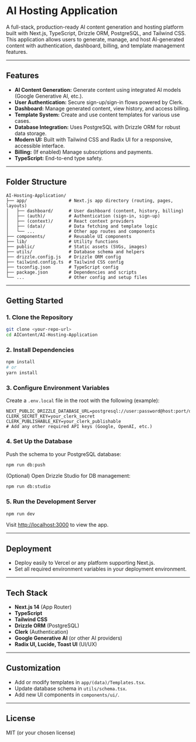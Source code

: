 # AI Hosting Application

A full-stack, production-ready AI content generation and hosting platform built with Next.js, TypeScript, Drizzle ORM, PostgreSQL, and Tailwind CSS. This application allows users to generate, manage, and host AI-generated content with authentication, dashboard, billing, and template management features.

---

## Features

- **AI Content Generation:** Generate content using integrated AI models (Google Generative AI, etc.).
- **User Authentication:** Secure sign-up/sign-in flows powered by Clerk.
- **Dashboard:** Manage generated content, view history, and access billing.
- **Template System:** Create and use content templates for various use cases.
- **Database Integration:** Uses PostgreSQL with Drizzle ORM for robust data storage.
- **Modern UI:** Built with Tailwind CSS and Radix UI for a responsive, accessible interface.
- **Billing:** (If enabled) Manage subscriptions and payments.
- **TypeScript:** End-to-end type safety.

---

## Folder Structure

```
AI-Hosting-Application/
├── app/                # Next.js app directory (routing, pages, layouts)
│   ├── dashboard/      # User dashboard (content, history, billing)
│   ├── (auth)/         # Authentication (sign-in, sign-up)
│   ├── (context)/      # React context providers
│   ├── (data)/         # Data fetching and template logic
│   └── ...             # Other app routes and components
├── components/         # Reusable UI components
├── lib/                # Utility functions
├── public/             # Static assets (SVGs, images)
├── utils/              # Database schema and helpers
├── drizzle.config.js   # Drizzle ORM config
├── tailwind.config.ts  # Tailwind CSS config
├── tsconfig.json       # TypeScript config
├── package.json        # Dependencies and scripts
└── ...                 # Other config and setup files
```

---

## Getting Started

### 1. Clone the Repository

```bash
git clone <your-repo-url>
cd AIContent/AI-Hosting-Application
```

### 2. Install Dependencies

```bash
npm install
# or
yarn install
```

### 3. Configure Environment Variables

Create a `.env.local` file in the root with the following (example):

```
NEXT_PUBLIC_DRIZZLE_DATABASE_URL=postgresql://user:password@host:port/dbname
CLERK_SECRET_KEY=your_clerk_secret
CLERK_PUBLISHABLE_KEY=your_clerk_publishable
# Add any other required API keys (Google, OpenAI, etc.)
```

### 4. Set Up the Database

Push the schema to your PostgreSQL database:

```bash
npm run db:push
```

(Optional) Open Drizzle Studio for DB management:

```bash
npm run db:studio
```

### 5. Run the Development Server

```bash
npm run dev
```

Visit [http://localhost:3000](http://localhost:3000) to view the app.

---

## Deployment

- Deploy easily to Vercel or any platform supporting Next.js.
- Set all required environment variables in your deployment environment.

---

## Tech Stack

- **Next.js 14** (App Router)
- **TypeScript**
- **Tailwind CSS**
- **Drizzle ORM** (PostgreSQL)
- **Clerk** (Authentication)
- **Google Generative AI** (or other AI providers)
- **Radix UI, Lucide, Toast UI** (UI/UX)

---

## Customization

- Add or modify templates in `app/(data)/Templates.tsx`.
- Update database schema in `utils/schema.tsx`.
- Add new UI components in `components/ui/`.

---

## License

MIT (or your chosen license)
